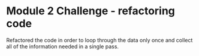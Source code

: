 # Module 2 Challenge - refactoring code

Refactored the code in order to loop through the data only once and collect all of the information needed in a single pass.

